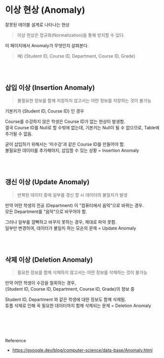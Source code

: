 # 이상 현상 (Anomaly)
잘못된 테이블 설계로 나타나는 현상

> 이상 현상은 정규화(Normalization)을 통해 방지할 수 있다.



이 페이지에서 Anomaly가 무엇인지 살펴본다.  

> 예) {Student ID, Course ID, Department, Course ID, Grade}


<br/><br/>

## 삽입 이상 (Insertion Anomaly)
> 불필요한 정보를 함께 저장하지 않고서는 어떤 정보를 저장하는 것이 불가능

기본키가 {Student ID, Course ID} 인 경우  

Course를 수강하지 않은 학생은 Course ID가 없는 현상이 발생함.   
결국 Course ID를 Null로 할 수밖에 없는데, 기본키는 Null이 될 수 없으므로, Table에 추가될 수 없음.

굳이 삽입하기 위해서는 '미수강'과 같은 Course ID를 만들어야 함.  
불필요한 데이터를 추가해야지, 삽입할 수 있는 상황 = Insertion Anomaly



<br/><br/>

## 갱신 이상 (Update Anomaly)
> 반복된 데이터 중에 일부를 갱신 할 시 데이터의 불일치가 발생

만약 어떤 학생의 전공 (Department) 이 "컴퓨터에서 음악"으로 바뀌는 경우.   
모든 Department를 "음악"으로 바꾸어야 함.  

그러나 일부를 깜빡하고 바꾸지 못하는 경우, 제대로 파악 못함.   
일부만 변경하여, 데이터가 불일치 하는 모순의 문제 = Update Anomaly



<br/><br/>

## 삭제 이상 (Deletion Anomaly)
> 필요한 정보를 함께 삭제하지 않고서는 어떤 정보를 삭제하는 것이 불가능

만약 어떤 학생이 수강을 철회하는 경우,  
{Student ID, Course ID, Department, Course ID, Grade}의 정보 중

Student ID, Department 와 같은 학생에 대한 정보도 함께 삭제됨.  
튜플 삭제로 인해 꼭 필요한 데이터까지 함께 삭제되는 문제 = Deletion Anomaly




<br/><br/><br/><br/>

Reference
- https://gyoogle.dev/blog/computer-science/data-base/Anomaly.html